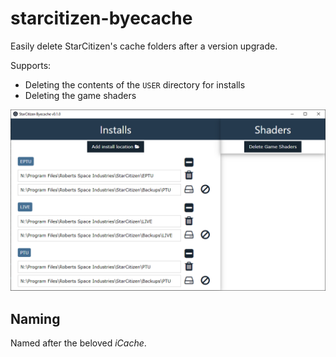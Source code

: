 # starcitizen-byecache

Easily delete StarCitizen's cache folders after a version upgrade.

Supports:

- Deleting the contents of the `USER` directory for installs
- Deleting the game shaders

![](./imgs/bycache_app.png)

## Naming

Named after the beloved _iCache_. 
